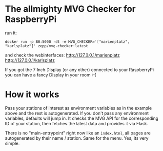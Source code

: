 # The allmighty MVG Checker for RaspberryPi

run it:
```
docker run -p 80:5000 -dt -e MVG_CHECKER='["marienplatz", "karlsplatz"]' zepp/mvg-checker:latest
```

and check the webinterfaces:
http://127.0.0.1/marienplatz
http://127.0.0.1/karlsplatz

If you got the 7 Inch Display (or any other) connected to your RaspberryPi you can have a fancy Display in your room :-)

# How it works

Pass your stations of interest as environment variables as in the example above and the rest is autogenerated. If you don't pass any environment variables, defaults will jump in.
It checks the MVG API for the corresponding ID of your station, then fetches the latest data and provides it via Flask.

There is no "main-entrypoint" right now like an `index.html`, all pages are autogenerated by their name / station. Same for the menu. Yes, its very simple.
